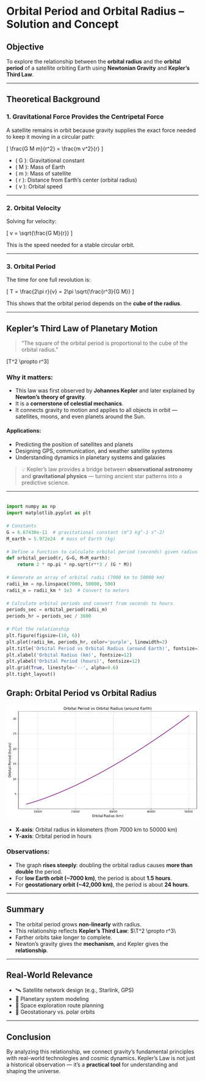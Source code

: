 # Orbital Period and Orbital Radius – Solution and Concept

## Objective

To explore the relationship between the **orbital radius** and the **orbital period** of a satellite orbiting Earth using **Newtonian Gravity** and **Kepler’s Third Law**.

---

## Theoretical Background

### 1. **Gravitational Force Provides the Centripetal Force**

A satellite remains in orbit because gravity supplies the exact force needed to keep it moving in a circular path:

\[
\frac{G M m}{r^2} = \frac{m v^2}{r}
\]

- \( G \): Gravitational constant
- \( M \): Mass of Earth
- \( m \): Mass of satellite
- \( r \): Distance from Earth’s center (orbital radius)
- \( v \): Orbital speed

---

### 2. **Orbital Velocity**

Solving for velocity:

\[
v = \sqrt{\frac{G M}{r}}
\]

This is the speed needed for a stable circular orbit.

---

### 3. **Orbital Period**

The time for one full revolution is:

\[
T = \frac{2\pi r}{v} = 2\pi \sqrt{\frac{r^3}{G M}}
\]

This shows that the orbital period depends on the **cube of the radius**.

---

## Kepler’s Third Law of Planetary Motion

> “The square of the orbital period is proportional to the cube of the orbital radius.”

\[T^2 \propto r^3\]

### Why it matters:

- This law was first observed by **Johannes Kepler** and later explained by **Newton’s theory of gravity**.
- It is a **cornerstone of celestial mechanics**.
- It connects gravity to motion and applies to all objects in orbit — satellites, moons, and even planets around the Sun.

#### Applications:

- Predicting the position of satellites and planets
- Designing GPS, communication, and weather satellite systems
- Understanding dynamics in planetary systems and galaxies

> 💡 Kepler’s law provides a bridge between **observational astronomy** and **gravitational physics** — turning ancient star patterns into a predictive science.

---

```python

import numpy as np
import matplotlib.pyplot as plt

# Constants
G = 6.67430e-11  # gravitational constant (m^3 kg^-1 s^-2)
M_earth = 5.972e24  # mass of Earth (kg)

# Define a function to calculate orbital period (seconds) given radius (meters)
def orbital_period(r, G=G, M=M_earth):
    return 2 * np.pi * np.sqrt(r**3 / (G * M))

# Generate an array of orbital radii (7000 km to 50000 km)
radii_km = np.linspace(7000, 50000, 500)
radii_m = radii_km * 1e3  # Convert to meters

# Calculate orbital periods and convert from seconds to hours
periods_sec = orbital_period(radii_m)
periods_hr = periods_sec / 3600

# Plot the relationship
plt.figure(figsize=(10, 6))
plt.plot(radii_km, periods_hr, color='purple', linewidth=2)
plt.title('Orbital Period vs Orbital Radius (around Earth)', fontsize=14)
plt.xlabel('Orbital Radius (km)', fontsize=12)
plt.ylabel('Orbital Period (hours)', fontsize=12)
plt.grid(True, linestyle='--', alpha=0.6)
plt.tight_layout()

```

## Graph: Orbital Period vs Orbital Radius

![Orbital Period vs Radius](orbitalperiod.png)

- **X-axis**: Orbital radius in kilometers (from 7000 km to 50000 km)
- **Y-axis**: Orbital period in hours

### Observations:

- The graph **rises steeply**: doubling the orbital radius causes **more than double** the period.
- For **low Earth orbit (~7000 km)**, the period is about **1.5 hours**.
- For **geostationary orbit (~42,000 km)**, the period is about **24 hours**.

---

## Summary

- The orbital period grows **non-linearly** with radius.
- This relationship reflects **Kepler’s Third Law**:
  $\T^2 \propto r^3\
- Farther orbits take longer to complete.
- Newton’s gravity gives the **mechanism**, and Kepler gives the **relationship**.

---

## Real-World Relevance

- 🛰️ Satellite network design (e.g., Starlink, GPS)
- 🌌 Planetary system modeling
- 🚀 Space exploration route planning
- 📡 Geostationary vs. polar orbits

---

## Conclusion

By analyzing this relationship, we connect gravity’s fundamental principles with real-world technologies and cosmic dynamics. Kepler’s Law is not just a historical observation — it’s a **practical tool** for understanding and shaping the universe.
